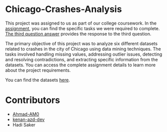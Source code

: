 # Chicago-Crashes-Analysis
This project was assigned to us as part of our college coursework. In the [assignment](https://github.com/Ahmad-AM0/Chicago-Crashes-Analysis/blob/main/Homework.pdf), you can find the specific tasks we were required to complete. [The third question answer](https://github.com/Ahmad-AM0/Chicago-Crashes-Analysis/blob/main/Third%20question%20answer.pdf) provides the response to the third question.

The primary objective of this project was to analyze six different datasets related to crashes in the city of Chicago using data mining techniques. The tasks involved handling missing values, addressing outlier issues, detecting and resolving contradictions, and extracting specific information from the datasets. You can access the complete assignment details to learn more about the project requirements.

You can find the datasets [here](https://drive.google.com/file/d/1s0Q7Jk_C3q-aOfp7tJGuYdKEFByMcDmb/view?usp=drive_link).

# Contributors
- [Ahmad-AM0](https://github.com/Ahmad-AM0)
- [kenan-azd-dev](https://github.com/kenan-azd-dev)
- Hadi Saker
